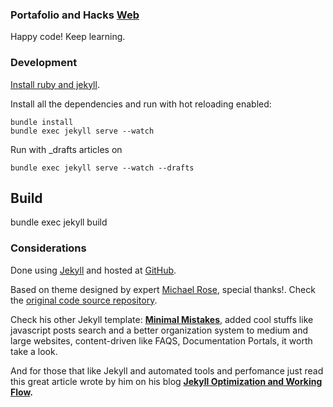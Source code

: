 ### Portafolio and Hacks [Web](https://mrjhonyvidal.github.io)

Happy code! Keep learning.

### Development
[Install ruby and jekyll](https://jekyllrb.com/docs/installation/ubuntu/).

Install all the dependencies and run with hot reloading enabled:
```
bundle install
bundle exec jekyll serve --watch
```

Run with _drafts articles on

```
bundle exec jekyll serve --watch --drafts
```

## Build

bundle exec jekyll build

### Considerations

Done using [Jekyll](https://jekyllrb.com/) and hosted at [GitHub](https://pages.github.com/).

Based on theme designed by expert [Michael Rose](https://mademistakes.com/), special thanks!. 
Check the [original code source repository](https://github.com/mmistakes/jekyll-theme-basically-basic).

Check his other Jekyll template: **[Minimal Mistakes](https://github.com/mmistakes/minimal-mistakes)**, added cool stuffs like javascript posts search and a better organization system to medium and large websites, content-driven like FAQS, Documentation Portals, it worth take a look. 

And for those that like Jekyll and automated tools and perfomance just read this great article wrote by him on his blog **[Jekyll Optimization and Working Flow](https://mademistakes.com/articles/using-jekyll-2017/).**

